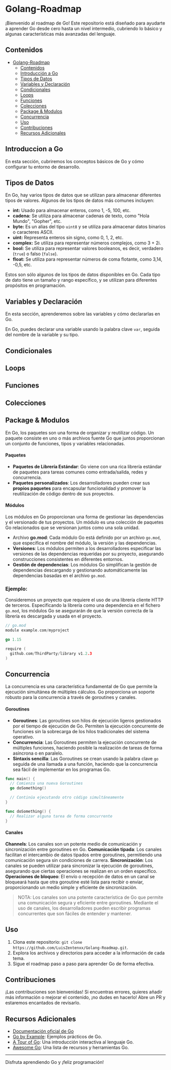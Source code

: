 ﻿# Golang-Roadmap

¡Bienvenido al roadmap de Go! Este repositorio está diseñado para ayudarte a aprender Go desde cero hasta un nivel intermedio, cubriendo lo básico y algunas características más avanzadas del lenguaje.

## Contenidos

- [Golang-Roadmap](#golang-roadmap)
  - [Contenidos](#contenidos)
  - [Introducción a Go](#introduccion-a-go)
  - [Tipos de Datos](#tipos-de-datos)
  - [Variables y Declaración](#variables-y-declaración)
  - [Condicionales](#condicionales)
  - [Loops](#loops)
  - [Funciones](#funciones)
  - [Colecciones](#colecciones)
  - [Package & Modulos](#package--modulos)
  - [Concurrencia](#concurrencia)
  - [Uso](#uso)
  - [Contribuciones](#contribuciones)
  - [Recursos Adicionales](#recursos-adicionales)

## Introduccion a Go

En esta sección, cubriremos los conceptos básicos de Go y cómo configurar tu entorno de desarrollo.

## Tipos de Datos

En Go, hay varios tipos de datos que se utilizan para almacenar diferentes tipos de valores. Algunos de los tipos de datos más comunes incluyen:

- **int:** Usado para almacenar enteros, como 1, -5, 100, etc.
- **cadena:** Se utiliza para almacenar cadenas de texto, como "Hola Mundo", "Gopher", etc.
- **byte:** Es un alias del tipo `uint8` y se utiliza para almacenar datos binarios o caracteres ASCII.
- **uint:** Representa enteros sin signo, como 0, 1, 2, etc.
- **complex:** Se utiliza para representar números complejos, como 3 + 2i.
- **bool:** Se utiliza para representar valores booleanos, es decir, verdadero (`true`) o falso (`false`).
- **float:** Se utiliza para representar números de coma flotante, como 3,14, -0,5, etc.

Estos son sólo algunos de los tipos de datos disponibles en Go. Cada tipo de dato tiene un tamaño y rango específico, y se utilizan para diferentes propósitos en programación.

## Variables y Declaración

En esta sección, aprenderemos sobre las variables y cómo declararlas en Go.

En Go, puedes declarar una variable usando la palabra clave `var`, seguida del nombre de la variable y su tipo.

## Condicionales

## Loops

## Funciones

## Colecciones

## Package & Modulos

En Go, los paquetes son una forma de organizar y reutilizar código. Un paquete consiste en uno o más archivos fuente Go que juntos proporcionan un conjunto de funciones, tipos y variables relacionadas.

#### Paquetes

- **Paquetes de Librería Estándar**: Go viene con una rica librería estándar de paquetes para tareas comunes como entrada/salida, redes y concurrencia.
- **Paquetes personalizados**: Los desarrolladores pueden crear sus **propios paquetes** para encapsular funcionalidad y promover la reutilización de código dentro de sus proyectos.

#### Módulos

Los módulos en Go proporcionan una forma de gestionar las dependencias y el versionado de tus proyectos. Un módulo es una colección de paquetes Go relacionados que se versionan juntos como una sola unidad.

- Archivo **go.mod**: Cada módulo Go está definido por un archivo `go.mod`, que especifica el nombre del módulo, la versión y las dependencias.
- **Versiones**: Los módulos permiten a los desarrolladores especificar las versiones de las dependencias requeridas por su proyecto, asegurando construcciones consistentes en diferentes entornos.
- **Gestión de dependencias**: Los módulos Go simplifican la gestión de dependencias descargando y gestionando automáticamente las dependencias basadas en el archivo `go.mod`.

### Ejemplo:

Consideremos un proyecto que requiere el uso de una librería cliente HTTP de terceros. Especificando la librería como una dependencia en el fichero `go.mod`, los módulos Go se asegurarán de que la versión correcta de la librería es descargada y usada en el proyecto.

```go
// go.mod
module example.com/myproject

go 1.15

require (
  github.com/ThirdParty/library v1.2.3
)
```

## Concurrencia

La concurrencia es una característica fundamental de Go que permite la ejecución simultánea de múltiples cálculos. Go proporciona un soporte robusto para la concurrencia a través de goroutines y canales.

#### Goroutines

- **Goroutines**: Las goroutines son hilos de ejecución ligeros gestionados por el tiempo de ejecución de Go. Permiten la ejecución concurrente de funciones sin la sobrecarga de los hilos tradicionales del sistema operativo.
- **Concurrencia**: Las Goroutines permiten la ejecución concurrente de múltiples funciones, haciendo posible la realización de tareas de forma asíncrona o en paralelo.
- **Sintaxis sencilla**: Las Goroutines se crean usando la palabra clave `go` seguida de una llamada a una función, haciendo que la concurrencia sea fácil de implementar en los programas Go.

```go
func main() {
  // Comienza una nueva Goroutines
  go doSomething()

  // Continúa ejecutando otro código simultáneamente 
}

func doSomething() {
  // Realizar alguna tarea de forma concurrente
}
```

#### Canales

**Channels**: Los canales son un potente medio de comunicación y sincronización entre goroutines en Go.
**Comunicación tipada**: Los canales facilitan el intercambio de datos tipados entre goroutines, permitiendo una comunicación segura sin condiciones de carrera.
**Sincronización**: Los canales se pueden utilizar para sincronizar la ejecución de goroutines, asegurando que ciertas operaciones se realizan en un orden específico.
**Operaciones de bloqueo**: El envío o recepción de datos en un canal se bloqueará hasta que otra goroutine esté lista para recibir o enviar, proporcionando un medio simple y eficiente de sincronización.

> NOTA: Los canales son una potente característica de Go que permite una comunicación segura y eficiente entre goroutines. Mediante el uso de canales, los desarrolladores pueden escribir programas concurrentes que son fáciles de entender y mantener.

## Uso

1. Clona este repositorio: `git clone https://github.com/LuisZentenxx/Golang-Roadmap.git`.
2. Explora los archivos y directorios para acceder a la información de cada tema.
3. Sigue el roadmap paso a paso para aprender Go de forma efectiva.

## Contribuciones

¡Las contribuciones son bienvenidas! Si encuentras errores, quieres añadir más información o mejorar el contenido, ¡no dudes en hacerlo! Abre un PR y estaremos encantados de revisarlo.

## Recursos Adicionales

- [Documentación oficial de Go](https://golang.org/doc/)
- [Go by Example](https://gobyexample.com/): Ejemplos prácticos de Go.
- [A Tour of Go](https://tour.golang.org/): Una introducción interactiva al lenguaje Go.
- [Awesome Go](https://github.com/avelino/awesome-go): Una lista de recursos y herramientas Go.

---

Disfruta aprendiendo Go y ¡feliz programación!



